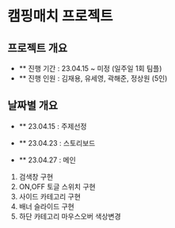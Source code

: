 # 캠핑매치 프로젝트

## 프로젝트 개요
- ** 진행 기간 : 23.04.15 ~ 미정 (일주일 1회 팀플)
- ** 진행 인원 : 김재용, 유세영, 곽해준,  정상원 (5인)

## 날짜별 개요
- ** 23.04.15 : 주제선정

- ** 23.04.23 : 스토리보드

- ** 23.04.27 : 메인 
1. 검색창 구현  
2. ON,OFF 토글 스위치 구현  
3. 사이드 카테고리 구현  
4. 배너 슬라이드 구현
5. 하단 카테고리 마우스오버 색상변경  


